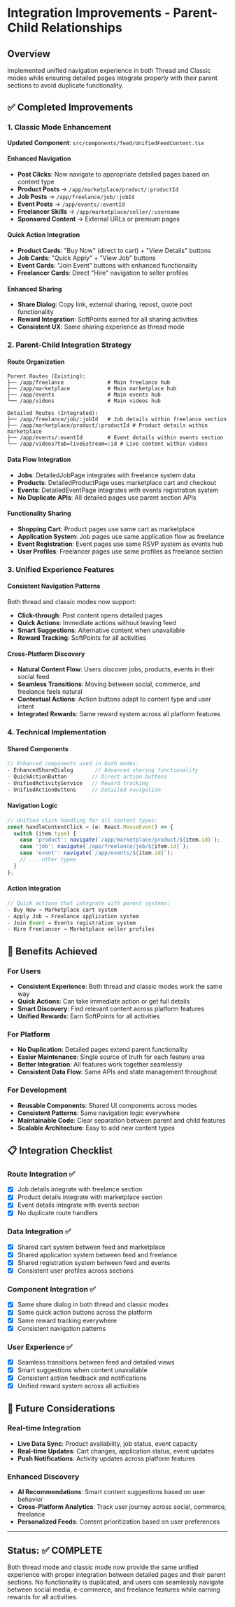 # Integration Improvements - Parent-Child Relationships

## Overview
Implemented unified navigation experience in both Thread and Classic modes while ensuring detailed pages integrate properly with their parent sections to avoid duplicate functionality.

## ✅ Completed Improvements

### 1. Classic Mode Enhancement
**Updated Component**: `src/components/feed/UnifiedFeedContent.tsx`

#### **Enhanced Navigation**
- **Post Clicks**: Now navigate to appropriate detailed pages based on content type
- **Product Posts** → `/app/marketplace/product/:productId`
- **Job Posts** → `/app/freelance/job/:jobId`  
- **Event Posts** → `/app/events/:eventId`
- **Freelancer Skills** → `/app/marketplace/seller/:username`
- **Sponsored Content** → External URLs or premium pages

#### **Quick Action Integration**
- **Product Cards**: "Buy Now" (direct to cart) + "View Details" buttons
- **Job Cards**: "Quick Apply" + "View Job" buttons
- **Event Cards**: "Join Event" buttons with enhanced functionality
- **Freelancer Cards**: Direct "Hire" navigation to seller profiles

#### **Enhanced Sharing**
- **Share Dialog**: Copy link, external sharing, repost, quote post functionality
- **Reward Integration**: SoftPoints earned for all sharing activities
- **Consistent UX**: Same sharing experience as thread mode

### 2. Parent-Child Integration Strategy

#### **Route Organization**
```
Parent Routes (Existing):
├── /app/freelance              # Main freelance hub
├── /app/marketplace            # Main marketplace hub  
├── /app/events                 # Main events hub
└── /app/videos                 # Main videos hub

Detailed Routes (Integrated):
├── /app/freelance/job/:jobId   # Job details within freelance section
├── /app/marketplace/product/:productId # Product details within marketplace
├── /app/events/:eventId        # Event details within events section
└── /app/videos?tab=live&stream=:id # Live content within videos
```

#### **Data Flow Integration**
- **Jobs**: DetailedJobPage integrates with freelance system data
- **Products**: DetailedProductPage uses marketplace cart and checkout
- **Events**: DetailedEventPage integrates with events registration system
- **No Duplicate APIs**: All detailed pages use parent section APIs

#### **Functionality Sharing**
- **Shopping Cart**: Product pages use same cart as marketplace
- **Application System**: Job pages use same application flow as freelance
- **Event Registration**: Event pages use same RSVP system as events hub
- **User Profiles**: Freelancer pages use same profiles as freelance section

### 3. Unified Experience Features

#### **Consistent Navigation Patterns**
Both thread and classic modes now support:
- **Click-through**: Post content opens detailed pages
- **Quick Actions**: Immediate actions without leaving feed
- **Smart Suggestions**: Alternative content when unavailable
- **Reward Tracking**: SoftPoints for all activities

#### **Cross-Platform Discovery**
- **Natural Content Flow**: Users discover jobs, products, events in their social feed
- **Seamless Transitions**: Moving between social, commerce, and freelance feels natural
- **Contextual Actions**: Action buttons adapt to content type and user intent
- **Integrated Rewards**: Same reward system across all platform features

### 4. Technical Implementation

#### **Shared Components**
```typescript
// Enhanced components used in both modes:
- EnhancedShareDialog       // Advanced sharing functionality
- QuickActionButton        // Direct action buttons  
- UnifiedActivityService   // Reward tracking
- UnifiedActionButtons     // Detailed navigation
```

#### **Navigation Logic**
```typescript
// Unified click handling for all content types:
const handleContentClick = (e: React.MouseEvent) => {
  switch (item.type) {
    case 'product': navigate(`/app/marketplace/product/${item.id}`);
    case 'job': navigate(`/app/freelance/job/${item.id}`);
    case 'event': navigate(`/app/events/${item.id}`);
    // ... other types
  }
};
```

#### **Action Integration**
```typescript
// Quick actions that integrate with parent systems:
- Buy Now → Marketplace cart system
- Apply Job → Freelance application system  
- Join Event → Events registration system
- Hire Freelancer → Marketplace seller profiles
```

## 🎯 Benefits Achieved

### **For Users**
- **Consistent Experience**: Both thread and classic modes work the same way
- **Quick Actions**: Can take immediate action or get full details
- **Smart Discovery**: Find relevant content across platform features
- **Unified Rewards**: Earn SoftPoints for all activities

### **For Platform**
- **No Duplication**: Detailed pages extend parent functionality
- **Easier Maintenance**: Single source of truth for each feature area
- **Better Integration**: All features work together seamlessly
- **Consistent Data Flow**: Same APIs and state management throughout

### **For Development**
- **Reusable Components**: Shared UI components across modes
- **Consistent Patterns**: Same navigation logic everywhere
- **Maintainable Code**: Clear separation between parent and child features
- **Scalable Architecture**: Easy to add new content types

## 📋 Integration Checklist

### **Route Integration** ✅
- [x] Job details integrate with freelance section
- [x] Product details integrate with marketplace section
- [x] Event details integrate with events section
- [x] No duplicate route handlers

### **Data Integration** ✅
- [x] Shared cart system between feed and marketplace
- [x] Shared application system between feed and freelance
- [x] Shared registration system between feed and events
- [x] Consistent user profiles across sections

### **Component Integration** ✅
- [x] Same share dialog in both thread and classic modes
- [x] Same quick action buttons across the platform
- [x] Same reward tracking everywhere
- [x] Consistent navigation patterns

### **User Experience** ✅
- [x] Seamless transitions between feed and detailed views
- [x] Smart suggestions when content unavailable
- [x] Consistent action feedback and notifications
- [x] Unified reward system across all activities

## 🚀 Future Considerations

### **Real-time Integration**
- **Live Data Sync**: Product availability, job status, event capacity
- **Real-time Updates**: Cart changes, application status, event updates
- **Push Notifications**: Activity updates across platform features

### **Enhanced Discovery**
- **AI Recommendations**: Smart content suggestions based on user behavior
- **Cross-Platform Analytics**: Track user journey across social, commerce, freelance
- **Personalized Feeds**: Content prioritization based on user preferences

---

## Status: ✅ COMPLETE

Both thread mode and classic mode now provide the same unified experience with proper integration between detailed pages and their parent sections. No functionality is duplicated, and users can seamlessly navigate between social media, e-commerce, and freelance features while earning rewards for all activities.
